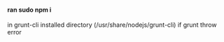 #### ran sudo npm i
in grunt-cli installed directory (/usr/share/nodejs/grunt-cli) if grunt throw error 
